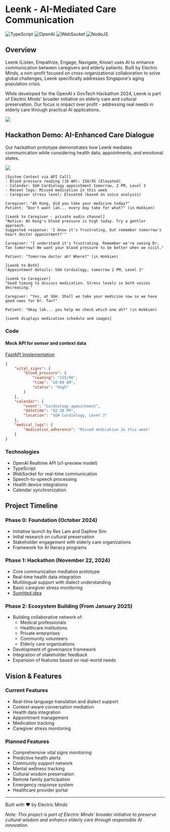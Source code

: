 # Leenk - AI-Mediated Care Communication


![TypeScript](https://img.shields.io/badge/TypeScript-007ACC?style=for-the-badge&logo=typescript&logoColor=white)
![OpenAI](https://img.shields.io/badge/OpenAI-412991?style=for-the-badge&logo=openai&logoColor=white)
![WebSocket](https://img.shields.io/badge/WebSocket-010101?style=for-the-badge&logo=socket.io&logoColor=white)
![NodeJS](https://img.shields.io/badge/Node.js-43853D?style=for-the-badge&logo=node.js&logoColor=white)

## Overview
Leenk (Listen, Empathize, Engage, Navigate, Know) uses AI to enhance communication between caregivers and elderly patients. Built by Electric Minds, a non-profit focused on cross-organizational collaboration to solve global challenges, Leenk specifically addresses Singapore's aging population crisis.

While developed for the OpenAI x GovTech Hackathon 2024, Leenk is part of Electric Minds' broader initiative on elderly care and cultural preservation. Our focus is impact over profit - addressing real needs in elderly care through practical AI applications.

![](leenk.jpg)

## Hackathon Demo: AI-Enhanced Care Dialogue

Our hackathon prototype demonstrates how Leenk mediates communication while considering health data, appointments, and emotional states.

![](preview.jpg)

```
[System Context via API Call]
- Blood pressure reading (10 AM): 150/95 (Elevated)
- Calendar: SGH Cardiology appointment tomorrow, 2 PM, Level 3
- Recent logs: Missed medication 2x this week
- Caregiver stress level: Elevated (based on voice analysis)

Caregiver: "Ah Kong, did you take your medicine today?"
Patient: "Don't want lah... every day take for what?" (in Hokkien)

[Leenk to Caregiver - private audio channel]
"Notice: Ah Kong's blood pressure is high today. Try a gentler approach. 
Suggested response: 'I know it's frustrating, but remember tomorrow's heart doctor appointment?'"

Caregiver: "I understand it's frustrating. Remember we're seeing Dr. Tan tomorrow? We want your blood pressure to be better when we visit."

Patient: "Tomorrow doctor ah? Where?" (in Hokkien)

[Leenk to Both]
"Appointment details: SGH Cardiology, tomorrow 2 PM, Level 3"

[Leenk to Caregiver]
"Good timing to discuss medication. Stress levels in both voices decreasing."

Caregiver: "Yes, at SGH. Shall we take your medicine now so we have good news for Dr. Tan?"

Patient: "Okay lah... you help me check which one ah?" (in Hokkien)

[Leenk displays medication schedule and images]
```

### Code

#### Mock API for sensor and context data

[FastAPI Implementation](leenk-api/README.md )

```json
{
    "vital_signs": {
        "blood_pressure": {
            "reading": "155/90",
            "time": "10:00 AM",
            "status": "High"
        }
    },
    "calendar": {
        "event": "Cardiology appointment",
        "datetime": "02:30 PM",
        "location": "SGH Cardiology, Level 3"
    },
    "medical_logs": {
        "medication_adherence": "Missed medication 2x this week"
    }
}
```

### Technologies
- OpenAI Realtime API (o1-preview model)
- TypeScript
- WebSocket for real-time communication
- Speech-to-speech processing
- Health device integrations
- Calendar synchronization

## Project Timeline

### Phase 0: Foundation (October 2024)
- Initiative launch by Rex Lam and Daphne Sim
- Initial research on cultural preservation
- Stakeholder engagement with elderly care organizations
- Framework for AI literacy programs

### Phase 1: Hackathon (November 22, 2024)
- Core communication mediation prototype
- Real-time health data integration
- Multilingual support with dialect understanding
- Basic caregiver stress monitoring
- [Sumitted idea](submitted-idea.md)

### Phase 2: Ecosystem Building (From January 2025)
- Building collaborative network of:
  - Medical professionals
  - Healthcare institutions
  - Private enterprises
  - Community volunteers
  - Elderly care organizations
- Development of governance framework
- Integration of stakeholder feedback
- Expansion of features based on real-world needs

## Vision & Features

### Current Features
- Real-time language translation and dialect support
- Context-aware conversation mediation
- Health data integration
- Appointment management
- Medication tracking
- Caregiver stress monitoring

### Planned Features
- Comprehensive vital signs monitoring
- Predictive health alerts
- Community support network
- Mental wellness tracking
- Cultural wisdom preservation
- Remote family participation
- Emergency response system
- Healthcare provider portal

---

Built with ❤️ by Electric Minds  

*Note: This project is part of Electric Minds' broader initiative to preserve cultural wisdom and enhance elderly care through responsible AI innovation.*